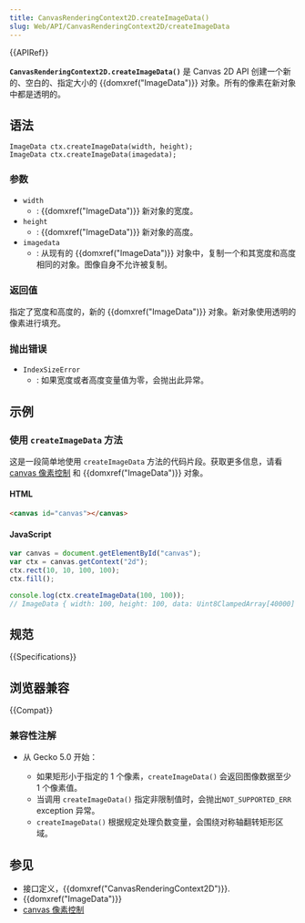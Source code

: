 ```yaml
---
title: CanvasRenderingContext2D.createImageData()
slug: Web/API/CanvasRenderingContext2D/createImageData
---
```


{{APIRef}}

**`CanvasRenderingContext2D.createImageData()`** 是 Canvas 2D API 创建一个新的、空白的、指定大小的 {{domxref("ImageData")}} 对象。所有的像素在新对象中都是透明的。

## 语法

```plain
ImageData ctx.createImageData(width, height);
ImageData ctx.createImageData(imagedata);
```

### 参数

- `width`
  - : {{domxref("ImageData")}} 新对象的宽度。
- `height`
  - : {{domxref("ImageData")}} 新对象的高度。
- `imagedata`
  - : 从现有的 {{domxref("ImageData")}} 对象中，复制一个和其宽度和高度相同的对象。图像自身不允许被复制。

### 返回值

指定了宽度和高度的，新的 {{domxref("ImageData")}} 对象。新对象使用透明的像素进行填充。

### 抛出错误

- `IndexSizeError`
  - : 如果宽度或者高度变量值为零，会抛出此异常。

## 示例

### 使用 `createImageData` 方法

这是一段简单地使用 `createImageData` 方法的代码片段。获取更多信息，请看 [canvas 像素控制](/zh-CN/docs/Web/API/Canvas_API/Tutorial/Pixel_manipulation_with_canvas) 和 {{domxref("ImageData")}} 对象。

#### HTML

```html
<canvas id="canvas"></canvas>
```

#### JavaScript

```js
var canvas = document.getElementById("canvas");
var ctx = canvas.getContext("2d");
ctx.rect(10, 10, 100, 100);
ctx.fill();

console.log(ctx.createImageData(100, 100));
// ImageData { width: 100, height: 100, data: Uint8ClampedArray[40000] }
```

## 规范

{{Specifications}}

## 浏览器兼容

{{Compat}}

### 兼容性注解

- 从 Gecko 5.0 开始：

  - 如果矩形小于指定的 1 个像素，`createImageData()` 会返回图像数据至少 1 个像素值。
  - 当调用 `createImageData()` 指定非限制值时，会抛出`NOT_SUPPORTED_ERR` exception 异常。
  - `createImageData()` 根据规定处理负数变量，会围绕对称轴翻转矩形区域。

## 参见

- 接口定义，{{domxref("CanvasRenderingContext2D")}}.
- {{domxref("ImageData")}}
- [canvas 像素控制](/zh-CN/docs/Web/API/Canvas_API/Tutorial/Pixel_manipulation_with_canvas)
